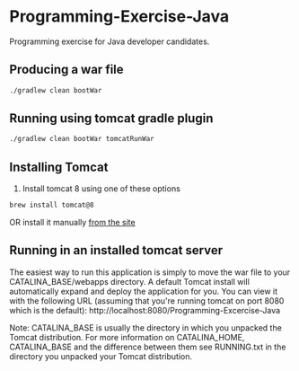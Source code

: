 # Programming-Exercise-Java

Programming exercise for Java developer candidates.

## Producing a war file 
```bash
./gradlew clean bootWar 
```

## Running using tomcat gradle plugin
```bash
./gradlew clean bootWar tomcatRunWar
```

## Installing Tomcat 
1. Install tomcat 8 using one of these options

```bash
brew install tomcat@8 
```

OR install it manually [from the site](http://tomcat.apache.org/tomcat-8.5-doc/index.html)

## Running in an installed tomcat server
The easiest way to run this application is simply to move the war file to your CATALINA_BASE/webapps directory. A default Tomcat install will automatically expand and deploy the application for you. You can view it with the following URL (assuming that you're running tomcat on port 8080 which is the default): 
http://localhost:8080/Programming-Excercise-Java

Note: CATALINA_BASE is usually the directory in which you unpacked the Tomcat distribution. For more information on CATALINA_HOME, CATALINA_BASE and the difference between them see RUNNING.txt in the directory you unpacked your Tomcat distribution.



